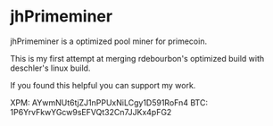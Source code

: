jhPrimeminer
============

jhPrimeminer is a optimized pool miner for primecoin.

This is my first attempt at merging rdebourbon's optimized build with deschler's linux build.

If you found this helpful you can support my work.

XPM: AYwmNUt6tjZJ1nPPUxNiLCgy1D591RoFn4
BTC: 1P6YrvFkwYGcw9sEFVQt32Cn7JJKx4pFG2
